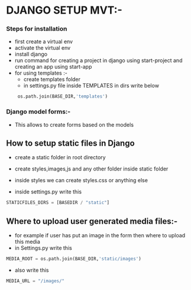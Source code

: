 


# DJANGO SETUP MVT:-


### Steps for installation

- first create a virtual env 
- activate the virtual env
- install django 
- run command for creating a project in django using start-project and creating an app using start-app
- for using templates :-
  - create templates folder 
  - in settings.py file inside TEMPLATES in dirs  write below 
  ```python 
   os.path.join(BASE_DIR,'templates')
  ```


### Django model forms:-

- This allows to create forms based on the models


## How to setup static files in Django 
- create a static folder in root directory
- create styles,images,js and any other folder inside static folder
- inside styles we can create styles.css or anything else

- inside settings.py write this
```python
STATICFILES_DIRS = [BASEDIR / "static"]
```

## Where to upload user generated media files:-

- for example if user has put an image in the form then where to upload this media
- in Settings.py write this
```python 
MEDIA_ROOT = os.path.join(BASE_DIR,'static/images')

```
- also write this 
```python
MEDIA_URL = "/images/"
```





























